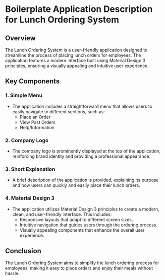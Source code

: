 # Boilerplate Application Description for Lunch Ordering System

## Overview
The Lunch Ordering System is a user-friendly application designed to streamline the process of placing lunch orders for employees. The application features a modern interface built using Material Design 3 principles, ensuring a visually appealing and intuitive user experience.

## Key Components

### 1. Simple Menu
- The application includes a straightforward menu that allows users to easily navigate to different sections, such as:
  - Place an Order
  - View Past Orders
  - Help/Information

### 2. Company Logo
- The company logo is prominently displayed at the top of the application, reinforcing brand identity and providing a professional appearance.

### 3. Short Explanation
- A brief description of the application is provided, explaining its purpose and how users can quickly and easily place their lunch orders.

### 4. Material Design 3
- The application utilizes Material Design 3 principles to create a modern, clean, and user-friendly interface. This includes:
  - Responsive layouts that adapt to different screen sizes.
  - Intuitive navigation that guides users through the ordering process.
  - Visually appealing components that enhance the overall user experience.

## Conclusion
The Lunch Ordering System aims to simplify the lunch ordering process for employees, making it easy to place orders and enjoy their meals without hassle.